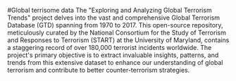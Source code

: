 #Global terrisome data
The "Exploring and Analyzing Global Terrorism Trends" project delves into the vast and comprehensive Global Terrorism Database (GTD) spanning from 1970 to 2017. This open-source repository, meticulously curated by the National Consortium for the Study of Terrorism and Responses to Terrorism (START) at the University of Maryland, contains a staggering record of over 180,000 terrorist incidents worldwide. The project's primary objective is to extract invaluable insights, patterns, and trends from this extensive dataset to enhance our understanding of global terrorism and contribute to better counter-terrorism strategies.
